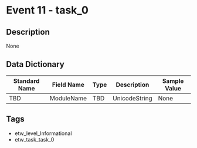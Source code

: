 # Event 11 - task_0

## Description
None

## Data Dictionary
|Standard Name|Field Name|Type|Description|Sample Value|
|---|---|---|---|---|
|TBD|ModuleName|TBD|UnicodeString|None|None|

## Tags
* etw_level_Informational
* etw_task_task_0
